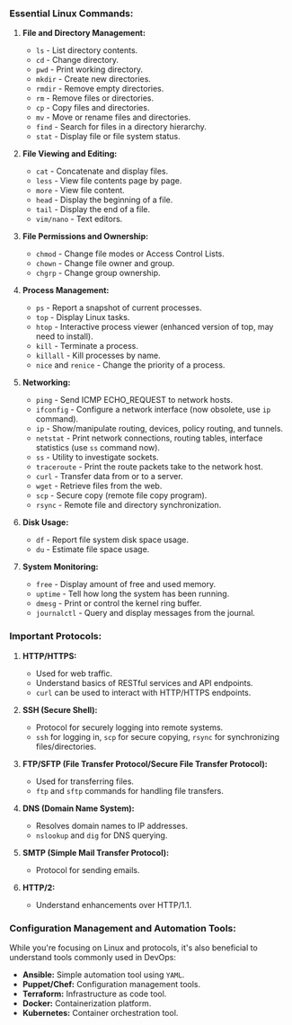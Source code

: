 ### Essential Linux Commands:

1. **File and Directory Management:**
   - `ls` - List directory contents.
   - `cd` - Change directory.
   - `pwd` - Print working directory.
   - `mkdir` - Create new directories.
   - `rmdir` - Remove empty directories.
   - `rm` - Remove files or directories.
   - `cp` - Copy files and directories.
   - `mv` - Move or rename files and directories.
   - `find` - Search for files in a directory hierarchy.
   - `stat` - Display file or file system status.

2. **File Viewing and Editing:**
   - `cat` - Concatenate and display files.
   - `less` - View file contents page by page.
   - `more` - View file content.
   - `head` - Display the beginning of a file.
   - `tail` - Display the end of a file.
   - `vim/nano` - Text editors.

3. **File Permissions and Ownership:**
   - `chmod` - Change file modes or Access Control Lists.
   - `chown` - Change file owner and group.
   - `chgrp` - Change group ownership.

4. **Process Management:**
   - `ps` - Report a snapshot of current processes.
   - `top` - Display Linux tasks.
   - `htop` - Interactive process viewer (enhanced version of top, may need to install).
   - `kill` - Terminate a process.
   - `killall` - Kill processes by name.
   - `nice` and `renice` - Change the priority of a process.

5. **Networking:**
   - `ping` - Send ICMP ECHO_REQUEST to network hosts.
   - `ifconfig` - Configure a network interface (now obsolete, use `ip` command).
   - `ip` - Show/manipulate routing, devices, policy routing, and tunnels.
   - `netstat` - Print network connections, routing tables, interface statistics (use `ss` command now).
   - `ss` - Utility to investigate sockets.
   - `traceroute` - Print the route packets take to the network host.
   - `curl` - Transfer data from or to a server.
   - `wget` - Retrieve files from the web.
   - `scp` - Secure copy (remote file copy program).
   - `rsync` - Remote file and directory synchronization.

6. **Disk Usage:**
   - `df` - Report file system disk space usage.
   - `du` - Estimate file space usage.

7. **System Monitoring:**
   - `free` - Display amount of free and used memory.
   - `uptime` - Tell how long the system has been running.
   - `dmesg` - Print or control the kernel ring buffer.
   - `journalctl` - Query and display messages from the journal.

### Important Protocols:

1. **HTTP/HTTPS:**
   - Used for web traffic.
   - Understand basics of RESTful services and API endpoints.
   - `curl` can be used to interact with HTTP/HTTPS endpoints.

2. **SSH (Secure Shell):**
   - Protocol for securely logging into remote systems.
   - `ssh` for logging in, `scp` for secure copying, `rsync` for synchronizing files/directories.

3. **FTP/SFTP (File Transfer Protocol/Secure File Transfer Protocol):**
   - Used for transferring files.
   - `ftp` and `sftp` commands for handling file transfers.

4. **DNS (Domain Name System):**
   - Resolves domain names to IP addresses.
   - `nslookup` and `dig` for DNS querying.

5. **SMTP (Simple Mail Transfer Protocol):**
   - Protocol for sending emails.

6. **HTTP/2:**
   - Understand enhancements over HTTP/1.1.

### Configuration Management and Automation Tools:
While you're focusing on Linux and protocols, it's also beneficial to understand tools commonly used in DevOps:

- **Ansible:** Simple automation tool using `YAML`.
- **Puppet/Chef:** Configuration management tools.
- **Terraform:** Infrastructure as code tool.
- **Docker:** Containerization platform.
- **Kubernetes:** Container orchestration tool.
